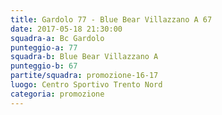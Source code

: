 ```yaml
---
title: Gardolo 77 - Blue Bear Villazzano A 67
date: 2017-05-18 21:30:00
squadra-a: Bc Gardolo
punteggio-a: 77
squadra-b: Blue Bear Villazzano A
punteggio-b: 67
partite/squadra: promozione-16-17
luogo: Centro Sportivo Trento Nord
categoria: promozione
---
```

